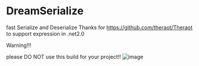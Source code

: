 # DreamSerialize
fast Serialize and Deserialize
Thanks for  https://github.com/theraot/Theraot  to support expression in .net2.0

Warning!!!

please DO NOT use this build for your project!!
![image](https://github.com/pk27602017/DreamSerialize/master/Image/Img.png)

